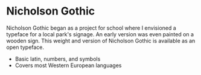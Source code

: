 # Nicholson Gothic

Nicholson Gothic began as a project for school where I envisioned a typeface for a local park's signage. An early version was even painted on a wooden sign. This weight and version of Nicholson Gothic is available as an open typeface.

* Basic latin, numbers, and symbols
* Covers most Western European languages
